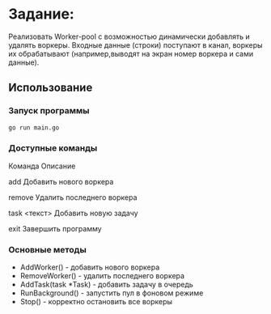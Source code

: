 # Задание: 
Реализовать Worker-pool  с возможностью динамически добавлять и удалять воркеры. Входные данные (строки) поступают в канал, воркеры их обрабатывают (например,выводят на экран номер воркера и сами данные).

## Использование

### Запуск программы
```bash
go run main.go
```
### Доступные команды
Команда	        Описание	    

add	            Добавить нового воркера	

remove	        Удалить последнего воркера	

task <текст>	Добавить новую задачу

exit	        Завершить программу	

### Основные методы
- AddWorker() - добавить нового воркера
- RemoveWorker() - удалить последнего воркера
- AddTask(task *Task) - добавить задачу в очередь
- RunBackground() - запустить пул в фоновом режиме
- Stop() - корректно остановить все воркеры
